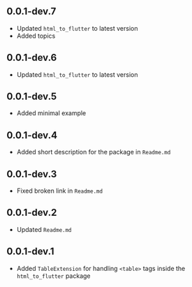 ## 0.0.1-dev.7

- Updated `html_to_flutter` to latest version
- Added topics

## 0.0.1-dev.6

- Updated `html_to_flutter` to latest version

## 0.0.1-dev.5

- Added minimal example

## 0.0.1-dev.4

- Added short description for the package in `Readme.md`

## 0.0.1-dev.3

- Fixed broken link in `Readme.md`

## 0.0.1-dev.2

- Updated `Readme.md`

## 0.0.1-dev.1

- Added `TableExtension` for handling `<table>` tags inside the `html_to_flutter` package
